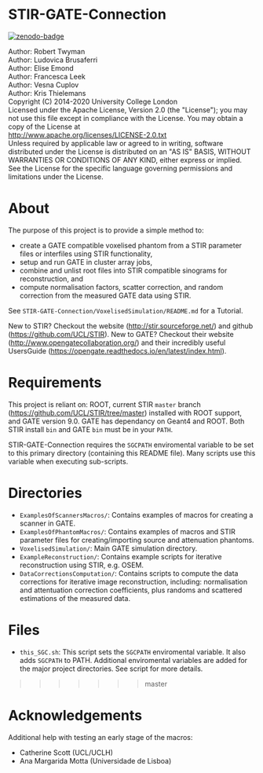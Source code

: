 # STIR-GATE-Connection
[![zenodo-badge]][zenodo-link]

Author: Robert Twyman <br />
Author: Ludovica Brusaferri<br />
Author: Elise Emond<br />
Author: Francesca Leek<br />
Author: Vesna Cuplov <br />
Author: Kris Thielemans <br />
Copyright (C) 2014-2020 University College London<br />
Licensed under the Apache License, Version 2.0 (the "License");
you may not use this file except in compliance with the License.
You may obtain a copy of the License at
<br />
http://www.apache.org/licenses/LICENSE-2.0.txt
<br />
Unless required by applicable law or agreed to in writing, software
distributed under the License is distributed on an "AS IS" BASIS,
WITHOUT WARRANTIES OR CONDITIONS OF ANY KIND, either express or implied.
See the License for the specific language governing permissions and
limitations under the License.


About
===========
The purpose of this project is to provide a simple method to: 
- create a GATE compatible voxelised phantom from a STIR parameter files or interfiles using STIR functionality,
- setup and run GATE in cluster array jobs,
- combine and unlist root files into STIR compatible sinograms for reconstruction, and
- compute normalisation factors, scatter correction, and random correction from the measured GATE data using STIR.


See `STIR-GATE-Connection/VoxelisedSimulation/README.md` for a Tutorial.

New to STIR? Checkout the website (http://stir.sourceforge.net/) and github (https://github.com/UCL/STIR).
New to GATE? Checkout their website (http://www.opengatecollaboration.org/) and their incredibly useful UsersGuide (https://opengate.readthedocs.io/en/latest/index.html). 

Requirements
=============

This project is reliant on: ROOT, current STIR `master` branch (https://github.com/UCL/STIR/tree/master) installed with ROOT support, and GATE version 9.0. GATE has dependancy on Geant4 and ROOT. Both STIR install `bin` and GATE `bin` must be in your `PATH`.

STIR-GATE-Connection requires the `SGCPATH` enviromental variable to be set to this primary directory (containing this README file). Many scripts use this variable when executing sub-scripts.


Directories
===========

* `ExamplesOfScannersMacros/`: Contains examples of macros for creating a scanner in GATE.
* `ExamplesOfPhantomMacros/`: Contains examples of macros and STIR parameter files for creating/importing source and attenuation phantoms.
* `VoxelisedSimulation/`: Main GATE simulation directory.
* `ExampleReconstruction/`: Contains example scripts for iterative reconstruction using STIR, e.g. OSEM.
* `DataCorrectionsComputation/`: Contains scripts to compute the data corrections for iterative image reconstruction, including: normalisation and attentuation correction coefficients, plus randoms and scattered estimations of the measured data.


Files
=====

* `this_SGC.sh`: This script sets the `SGCPATH` enviromental variable. It also adds `SGCPATH` to PATH. Additional enviromental variables are added for the major project directories. See script for more details.
>>>>>>> master


Acknowledgements
================
Additional help with testing an early stage of the macros:
- Catherine Scott (UCL/UCLH)
- Ana Margarida Motta (Universidade de Lisboa)

[zenodo-badge]: https://zenodo.org/badge/262778436.svg
[zenodo-link]: https://zenodo.org/badge/latestdoi/262778436
